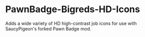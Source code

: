 # PawnBadge-Bigreds-HD-Icons
Adds a wide variety of HD high-contrast job icons for use with SaucyPigeon's forked Pawn Badge mod.
